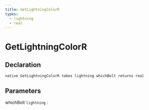 ```yaml
---
title: GetLightningColorR
types:
  - lightning
  - real
---
```


# GetLightningColorR

## Declaration

```jass
native GetLightningColorR takes lightning whichBolt returns real
```

## Parameters
whichBolt `lightning`
: 
